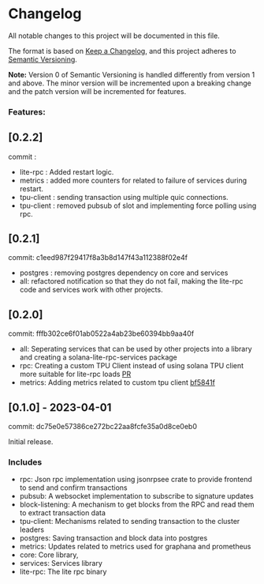 # Changelog

All notable changes to this project will be documented in this file.

The format is based on [Keep a Changelog](https://keepachangelog.com/en/1.0.0/),
and this project adheres to [Semantic Versioning](https://semver.org/spec/v2.0.0.html).

**Note:** Version 0 of Semantic Versioning is handled differently from version 1 and above.
The minor version will be incremented upon a breaking change and the patch version will be incremented for features.

### Features:

## [0.2.2]

commit : 

- lite-rpc : Added restart logic.
- metrics : added more counters for related to failure of services during restart.
- tpu-client : sending transaction using multiple quic connections.
- tpu-client : removed pubsub of slot and implementing force polling using rpc.

## [0.2.1]

commit: c1eed987f29417f8a3b8d147f43a112388f02e4f

- postgres : removing postgres dependency on core and services
- all: refactored notification so that they do not fail, making the lite-rpc code and services work with other projects.

## [0.2.0]

commit: fffb302ce6f01ab0522a4ab23be60394bb9aa40f

- all: Seperating services that can be used by other projects into a library and creating a solana-lite-rpc-services package
- rpc: Creating a custom TPU Client instead of using solana TPU client more suitable for lite-rpc loads [PR](https://github.com/blockworks-foundation/lite-rpc/pull/105)
- metrics: Adding metrics related to custom tpu client [bf5841f](https://github.com/blockworks-foundation/lite-rpc/pull/105/commits/bf5841f43841d2bebd612abb714c53fbc920f090)

## [0.1.0] - 2023-04-01

commit: dc75e0e57386ce272bc22aa8fcfe35a0d8ce0eb0

Initial release.

### Includes

- rpc: Json rpc implementation using jsonrpsee crate to provide frontend to send and confirm transactions
- pubsub: A websocket implementation to subscribe to signature updates
- block-listening: A mechanism to get blocks from the RPC and read them to extract transaction data
- tpu-client: Mechanisms related to sending transaction to the cluster leaders
- postgres: Saving transaction and block data into postgres
- metrics: Updates related to metrics used for graphana and prometheus
- core: Core library,
- services: Services library
- lite-rpc: The lite rpc binary